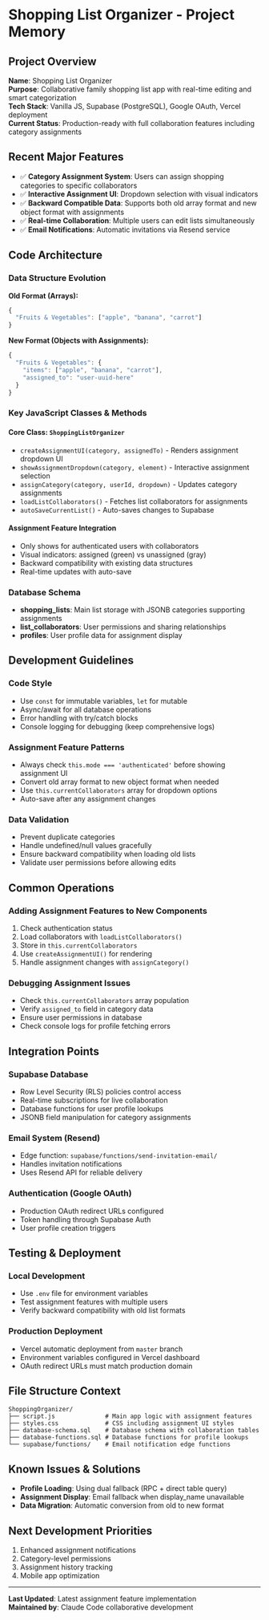 # Shopping List Organizer - Project Memory

## Project Overview
**Name**: Shopping List Organizer  
**Purpose**: Collaborative family shopping list app with real-time editing and smart categorization  
**Tech Stack**: Vanilla JS, Supabase (PostgreSQL), Google OAuth, Vercel deployment  
**Current Status**: Production-ready with full collaboration features including category assignments

## Recent Major Features
- ✅ **Category Assignment System**: Users can assign shopping categories to specific collaborators
- ✅ **Interactive Assignment UI**: Dropdown selection with visual indicators
- ✅ **Backward Compatible Data**: Supports both old array format and new object format with assignments
- ✅ **Real-time Collaboration**: Multiple users can edit lists simultaneously
- ✅ **Email Notifications**: Automatic invitations via Resend service

## Code Architecture

### Data Structure Evolution
**Old Format (Arrays):**
```javascript
{
  "Fruits & Vegetables": ["apple", "banana", "carrot"]
}
```

**New Format (Objects with Assignments):**
```javascript
{
  "Fruits & Vegetables": {
    "items": ["apple", "banana", "carrot"],
    "assigned_to": "user-uuid-here"
  }
}
```

### Key JavaScript Classes & Methods

#### Core Class: `ShoppingListOrganizer`
- `createAssignmentUI(category, assignedTo)` - Renders assignment dropdown UI
- `showAssignmentDropdown(category, element)` - Interactive assignment selection
- `assignCategory(category, userId, dropdown)` - Updates category assignments
- `loadListCollaborators()` - Fetches list collaborators for assignments
- `autoSaveCurrentList()` - Auto-saves changes to Supabase

#### Assignment Feature Integration
- Only shows for authenticated users with collaborators
- Visual indicators: assigned (green) vs unassigned (gray)
- Backward compatibility with existing data structures
- Real-time updates with auto-save

### Database Schema
- **shopping_lists**: Main list storage with JSONB categories supporting assignments
- **list_collaborators**: User permissions and sharing relationships
- **profiles**: User profile data for assignment display

## Development Guidelines

### Code Style
- Use `const` for immutable variables, `let` for mutable
- Async/await for all database operations
- Error handling with try/catch blocks
- Console logging for debugging (keep comprehensive logs)

### Assignment Feature Patterns
- Always check `this.mode === 'authenticated'` before showing assignment UI
- Convert old array format to new object format when needed
- Use `this.currentCollaborators` array for dropdown options
- Auto-save after any assignment changes

### Data Validation
- Prevent duplicate categories
- Handle undefined/null values gracefully
- Ensure backward compatibility when loading old lists
- Validate user permissions before allowing edits

## Common Operations

### Adding Assignment Features to New Components
1. Check authentication status
2. Load collaborators with `loadListCollaborators()`
3. Store in `this.currentCollaborators`
4. Use `createAssignmentUI()` for rendering
5. Handle assignment changes with `assignCategory()`

### Debugging Assignment Issues
- Check `this.currentCollaborators` array population
- Verify `assigned_to` field in category data
- Ensure user permissions in database
- Check console logs for profile fetching errors

## Integration Points

### Supabase Database
- Row Level Security (RLS) policies control access
- Real-time subscriptions for live collaboration
- Database functions for user profile lookups
- JSONB field manipulation for category assignments

### Email System (Resend)
- Edge function: `supabase/functions/send-invitation-email/`
- Handles invitation notifications
- Uses Resend API for reliable delivery

### Authentication (Google OAuth)
- Production OAuth redirect URLs configured
- Token handling through Supabase Auth
- User profile creation triggers

## Testing & Deployment

### Local Development
- Use `.env` file for environment variables
- Test assignment features with multiple users
- Verify backward compatibility with old list formats

### Production Deployment
- Vercel automatic deployment from `master` branch
- Environment variables configured in Vercel dashboard
- OAuth redirect URLs must match production domain

## File Structure Context
```
ShoppingOrganizer/
├── script.js              # Main app logic with assignment features
├── styles.css             # CSS including assignment UI styles
├── database-schema.sql    # Database schema with collaboration tables
├── database-functions.sql # Database functions for profile lookups
└── supabase/functions/    # Email notification edge functions
```

## Known Issues & Solutions
- **Profile Loading**: Using dual fallback (RPC + direct table query)
- **Assignment Display**: Email fallback when display_name unavailable
- **Data Migration**: Automatic conversion from old to new format

## Next Development Priorities
1. Enhanced assignment notifications
2. Category-level permissions
3. Assignment history tracking
4. Mobile app optimization

---
**Last Updated**: Latest assignment feature implementation  
**Maintained by**: Claude Code collaborative development